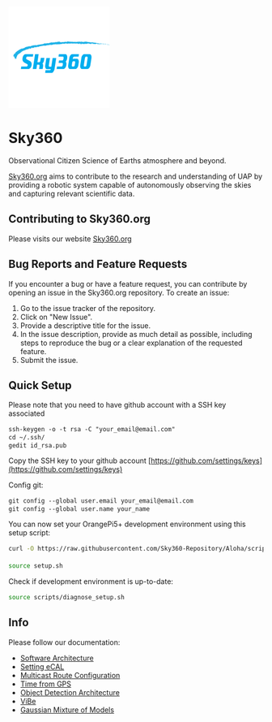 ![Sky360](./doc/img/sky360_logo.png)

# Sky360
Observational Citizen Science of Earths atmosphere and beyond.

[Sky360.org](https://www.sky360.org/) aims to contribute to the research and understanding of UAP by providing a robotic system capable of autonomously observing the skies and capturing relevant scientific data.

## Contributing to Sky360.org
Please visits our website [Sky360.org](https://www.sky360.org/)

## Bug Reports and Feature Requests

If you encounter a bug or have a feature request, you can contribute by opening an issue in the Sky360.org repository. To create an issue:

1. Go to the issue tracker of the repository.
2. Click on "New Issue".
3. Provide a descriptive title for the issue.
4. In the issue description, provide as much detail as possible, including steps to reproduce the bug or a clear explanation of the requested feature.
5. Submit the issue.

## Quick Setup

Please note that you need to have github account with a SSH key associated
````
ssh-keygen -o -t rsa -C "your_email@email.com"
cd ~/.ssh/
gedit id_rsa.pub
````

Copy the SSH key to your github account [https://github.com/settings/keys](https://github.com/settings/keys)

Config git:
```
git config --global user.email your_email@email.com
git config --global user.name your_name
```

You can now set your OrangePi5+ development environment using this setup script:

```bash
curl -O https://raw.githubusercontent.com/Sky360-Repository/Aloha/scripts/setup.sh

source setup.sh
```

Check if development environment is up-to-date:
```bash
source scripts/diagnose_setup.sh
```

## Info

Please follow our documentation:
- [Software Architecture](./doc/SoftwareArchitecture.md)
- [Setting eCAL](./doc/eCAL.md)
- [Multicast Route Configuration](./doc/Multicast_Route_Configuration.md)
- [Time from GPS](./doc/Time_from_GPS.md)
- [Object Detection Architecture](./doc/ObjectDetectionArchitecture.md)
- [ViBe](./doc/ViBe.md)
- [Gaussian Mixture of Models](./doc/GMM.md)

[commented for now - System Architecture ./doc/SystemsArchitecture.md ]: #




